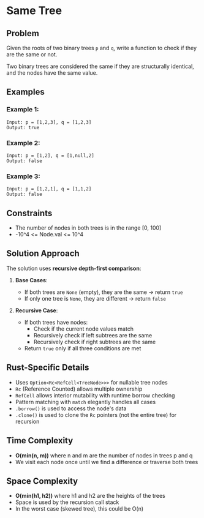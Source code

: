 # Same Tree

## Problem
Given the roots of two binary trees `p` and `q`, write a function to check if they are the same or not.

Two binary trees are considered the same if they are structurally identical, and the nodes have the same value.

## Examples

### Example 1:
```
Input: p = [1,2,3], q = [1,2,3]
Output: true
```

### Example 2:
```
Input: p = [1,2], q = [1,null,2]
Output: false
```

### Example 3:
```
Input: p = [1,2,1], q = [1,1,2]
Output: false
```

## Constraints
- The number of nodes in both trees is in the range [0, 100]
- -10^4 <= Node.val <= 10^4

## Solution Approach

The solution uses **recursive depth-first comparison**:

1. **Base Cases**:
   - If both trees are `None` (empty), they are the same → return `true`
   - If only one tree is `None`, they are different → return `false`

2. **Recursive Case**:
   - If both trees have nodes:
     - Check if the current node values match
     - Recursively check if left subtrees are the same
     - Recursively check if right subtrees are the same
   - Return `true` only if all three conditions are met

## Rust-Specific Details

- Uses `Option<Rc<RefCell<TreeNode>>>` for nullable tree nodes
- `Rc` (Reference Counted) allows multiple ownership
- `RefCell` allows interior mutability with runtime borrow checking
- Pattern matching with `match` elegantly handles all cases
- `.borrow()` is used to access the node's data
- `.clone()` is used to clone the `Rc` pointers (not the entire tree) for recursion

## Time Complexity
- **O(min(n, m))** where n and m are the number of nodes in trees p and q
- We visit each node once until we find a difference or traverse both trees

## Space Complexity
- **O(min(h1, h2))** where h1 and h2 are the heights of the trees
- Space is used by the recursion call stack
- In the worst case (skewed tree), this could be O(n)

